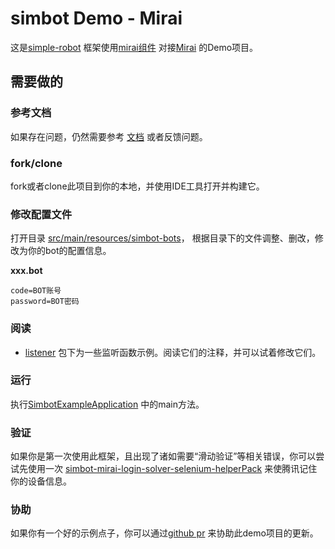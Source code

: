 # simbot Demo - Mirai

这是[simple-robot](https://github.com/ForteScarlet/simpler-robot) 框架使用[mirai组件](https://github.com/ForteScarlet/simpler-robot/tree/dev/component/component-mirai) 对接[Mirai](https://github.com/mamoe/mirai) 的Demo项目。

## 需要做的
### 参考文档
如果存在问题，仍然需要参考 [文档](https://www.yuque.com/simpler-robot/simpler-robot-doc) 或者反馈问题。

### fork/clone
fork或者clone此项目到你的本地，并使用IDE工具打开并构建它。

### 修改配置文件

打开目录 [src/main/resources/simbot-bots](src/main/resources/simbot-bots)，
根据目录下的文件调整、删改，修改为你的bot的配置信息。

**xxx.bot**

```properties
code=BOT账号
password=BOT密码
```

### 阅读
- [listener](src/main/java/love/simbot/example/listener) 包下为一些监听函数示例。阅读它们的注释，并可以试着修改它们。

### 运行
执行[SimbotExampleApplication](src/main/java/love/simbot/example/SimbotExampleApplication.java) 中的main方法。

### 验证
如果你是第一次使用此框架，且出现了诸如需要“滑动验证”等相关错误，你可以尝试先使用一次 [simbot-mirai-login-solver-selenium-helperPack](https://github.com/simple-robot/simbot-mirai-login-solver-selenium-helperPack) 来使腾讯记住你的设备信息。

### 协助
如果你有一个好的示例点子，你可以通过[github pr](https://github.com/simple-robot/simbot-mirai-demo/pulls) 来协助此demo项目的更新。

